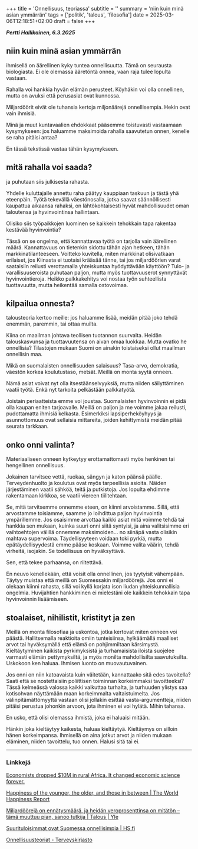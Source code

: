 +++
title = 'Onnellisuus, teoriassa'
subtitle = ''
summary = 'niin kuin minä asian ymmärrän'
tags = ['politik', 'talous', 'filosofia']
date = 2025-03-06T12:18:51+02:00
draft = false
+++

***Pertti Hallikainen, 6.3.2025***

## niin kuin minä asian ymmärrän

ihmisellä on äärellinen kyky tuntea onnellisuutta. Tämä on seurausta biologiasta. Ei ole olemassa ääretöntä onnea, vaan raja tulee lopulta vastaan.

Rahalla voi hankkia hyvän elämän perusteet. Köyhäkin voi olla onnellinen, mutta on avuksi että perusasiat ovat kunnossa.

Miljardöörit eivät ole tuhansia kertoja miljonäärejä onnellisempia. Hekin ovat vain ihmisiä.

Minä ja muut kuntavaalien ehdokkaat pääsemme toistuvasti vastaamaan kysymykseen: jos haluamme maksimoida rahalla saavutetun onnen, kenelle se raha pitäisi antaa? 

En tässä tekstissä vastaa tähän kysymykseen.

## mitä rahalla voi saada?

ja puhutaan siis julkisesta rahasta.

Yhdelle kuluttajalle annettu raha päätyy kauppiaan taskuun ja tästä yhä eteenpäin. Työtä tekevällä väestönosalla, jotka saavat säännöllisesti kaupattua aikaansa rahaksi, on lähtökohtaisesti hyvät mahdollisuudet oman taloutensa ja hyvinvointinsa hallintaan.

Olisiko siis työpaikkojen luominen se kaikkein tehokkain tapa rakentaa kestävää hyvinvointia?

Tässä on se ongelma, että kannattavaa työtä on tarjolla vain äärellinen määrä. Kannattavuus on tietenkin sidottu tähän ajan hetkeen, tähän markkinatilanteeseen. Voitteko kuvitella, miten markkinat olisivatkaan erilaiset, jos Kiinasta ei tuotaisi krääsää tänne, tai jos miljardöörien varat saataisiin reilusti verottamalla yhteiskuntaa hyödyttävään käyttöön? Tulo- ja varallisuuseroista puhutaan paljon, mutta myös tuottavuuserot synnyttävät hyvinvointieroja. Heikko palkkakehitys voi nostaa työn suhteellista tuottavuutta, mutta heikentää samalla ostovoimaa.

## kilpailua onnesta?

talousteoria kertoo meille: jos haluamme lisää, meidän pitää joko tehdä enemmän, paremmin, tai ottaa muilta.

Kiina on maailman johtava teollisen tuotannon suurvalta. Heidän talouskasvunsa ja tuottavuutensa on aivan omaa luokkaa. Mutta ovatko he onnellisia? Tilastojen mukaan Suomi on ainakin toistaiseksi ollut maailman onnellisin maa.

Mikä on suomalaisten onnellisuuden salaisuus? Tasa-arvo, demokratia, väestön korkea koulutustaso, metsät. Meillä on monta syytä onneen.

Nämä asiat voivat nyt olla itsestäänselvyyksiä, mutta niiden säilyttäminen vaatii työtä. Enkä nyt tarkoita pelkästään palkkatyötä.

Joistain periaatteista emme voi joustaa. Suomalaisten hyvinvoinnin ei pidä olla kaupan eniten tarjoavalle. Meillä on paljon ja me voimme jakaa reilusti, pudottamatta ihmisiä kelkasta. Esimerkiksi lapsiperheköyhyys ja asunnottomuus ovat sellaisia mittareita, joiden kehittymistä meidän pitää seurata tarkkaan.

## onko onni valinta?

Materiaaliseen onneen kytkeytyy erottamattomasti myös henkinen tai hengellinen onnellisuus.

Jokainen tarvitsee vettä, ruokaa, sängyn ja katon päänsä päälle. Terveydenhuolto ja koulutus ovat myös tarpeellisia asioita. Näiden järjestäminen vaatii sähköä, teitä ja putkistoja. Jos lopulta ehdimme rakentamaan kirkkoa, se vaatii viereen tiilitehtaan.

Se, mitä tarvitsemme onnemme eteen, on kiinni arvoistamme. Sillä, että arvostamme toisiamme, saamme jo loihdittua paljon hyvinvointia ympärillemme. Jos osaisimme arvottaa kaikki asiat mitä voimme tehdä tai hankkia sen mukaan, kuinka suuri onni siitä syntyisi, ja aina valitsisimme eri vaihtoehtojen välillä onnemme maksimoiden... no siinäpä vasta olisikin mahtava supervoima. Täydellisyyteen voidaan toki pyrkiä, mutta epätäydellisyydestä emme pääse koskaan. Voimme valita väärin, tehdä virheitä, isojakin. Se todellisuus on hyväksyttävä.

Sen, että tekee parhaansa, on riitettävä.

En neuvo kenellekään, että voisit olla onnellinen, jos tyytyisit vähempään. Täytyy muistaa että meillä on Suomessakin miljardöörejä. Jos onni ei olekaan kiinni rahasta, sillä voi kyllä korjata ison liudan yhteiskunnallisia ongelmia. Huvijahtien hankkiminen ei mielestäni ole kaikkein tehokkain tapa hyvinvoinnin lisäämiseen.

## stoalaiset, nihilistit, kristityt ja zen

Meillä on monta filosofiaa ja uskontoa, jotka kertovat miten onneen voi päästä. Hallitsemalla reaktioita omiin tunteisiinsa, hylkäämällä maalliset arvot tai hyväksymällä että elämä on pohjimmiltaan kärsimystä. Kieltäytyminen kaikista pyrkimyksistä ja turhamaisista iloista suojelee varmasti elämän pettymyksiltä, ja myös monilta mahdollisilta saavutuksilta. Uskokoon ken haluaa. Ihmisen luonto on muovautuvainen.

Jos onni on niin katoavaista kuin väitetään, kannattaako sitä edes tavoitella? Saati että se nostettaisiin poliittisen toiminnan korkeimmaksi tavoitteeksi? Tässä kelmeässä valossa kaikki vaikuttaa turhalta, ja turhuuden ylistys saa kotisohvan näyttämään maan korkeimmalta valtaistuimelta. Jos välinpitämättömyyttä vastaan olisi jollakin esittää vasta-argumentteja, niiden pitäisi perustua johonkin arvoon, jota ihminen ei voi hylätä. Mihin tahansa.

En usko, että olisi olemassa ihmistä, joka ei haluaisi mitään.

Hänkin joka kieltäytyy kaikesta, haluaa kieltäytyä. Kieltäymys on silloin hänen korkeimpansa. Ihmisellä on aina jotkut arvot ja niiden mukaan eläminen, niiden tavoittelu, tuo onnen. Halusi sitä tai ei.


---

### Linkkejä

[Economists dropped $10M in rural Africa. It changed economic science forever.](https://www.youtube.com/watch?v=BD9kEHvXlGQ)

[Happiness of the younger, the older, and those in between | The World Happiness Report](https://worldhappiness.report/ed/2024/happiness-of-the-younger-the-older-and-those-in-between/#ranking-of-happiness-2021-2023)

[Miljardöörejä on ennätysmäärä, ja heidän veroprosenttinsa on mitätön – tämä muuttuu pian, sanoo tutkija | Talous | Yle](https://yle.fi/a/74-20103923)

[Suurituloisimmat ovat Suomessa onnellisimpia | HS.fi](https://www.hs.fi/suomi/art-2000011077021.html)

[Onnellisuusteoriat - Terveyskirjasto](https://www.terveyskirjasto.fi/ont00101)
